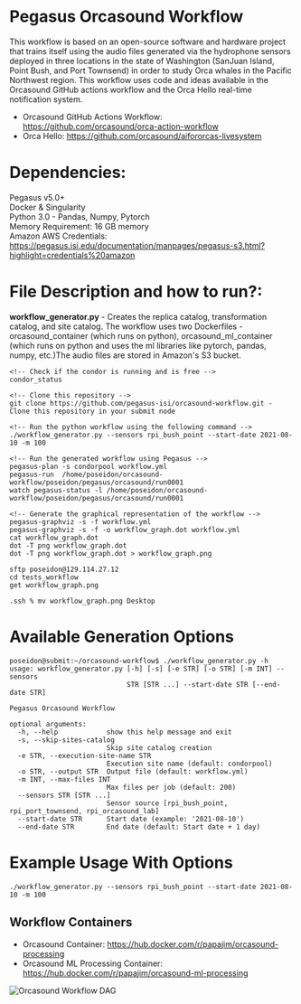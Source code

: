 # Pegasus Orcasound Workflow

This workflow is based on an open-source software and hardware project that trains itself using the audio files generated via the hydrophone sensors deployed in three locations in the state of Washington (SanJuan Island, Point Bush, and Port Townsend) in order to study Orca whales in the Pacific Northwest region.
This workflow uses code and ideas available in the Orcasound GitHub actions workflow
and the Orca Hello real-time notification system.

- Orcasound GitHub Actions Workflow: https://github.com/orcasound/orca-action-workflow
- Orca Hello: https://github.com/orcasound/aifororcas-livesystem

# Dependencies:

Pegasus v5.0+ <br>
Docker & Singularity <br>
Python 3.0 - Pandas, Numpy, Pytorch <br>
Memory Requirement: 16 GB memory <br>
Amazon AWS Credentials: https://pegasus.isi.edu/documentation/manpages/pegasus-s3.html?highlight=credentials%20amazon <br>

# File Description and how to run?:


<b>workflow_generator.py</b> - Creates the replica catalog, transformation catalog, and site catalog. The workflow uses two Dockerfiles - orcasound_container (which runs on python), orcasound_ml_container (which runs on python and uses the ml libraries like pytorch, pandas, numpy, etc.)The audio files are stored in Amazon's S3 bucket.

```
<!-- Check if the condor is running and is free -->
condor_status 

<!-- Clone this repository -->
git clone https://github.com/pegasus-isi/orcasound-workflow.git - Clone this repository in your submit node

<!-- Run the python workflow using the following command -->
./workflow_generator.py --sensors rpi_bush_point --start-date 2021-08-10 -m 100

<!-- Run the generated workflow using Pegasus -->
pegasus-plan -s condorpool workflow.yml
pegasus-run  /home/poseidon/orcasound-workflow/poseidon/pegasus/orcasound/run0001
watch pegasus-status -l /home/poseidon/orcasound-workflow/poseidon/pegasus/orcasound/run0001

<!-- Generate the graphical representation of the workflow -->
pegasus-graphviz -s -f workflow.yml 
pegasus-graphviz -s -f -o workflow_graph.dot workflow.yml 
cat workflow_graph.dot 
dot -T png workflow_graph.dot
dot -T png workflow_graph.dot > workflow_graph.png

sftp poseidon@129.114.27.12
cd tests_workflow
get workflow_graph.png

.ssh % mv workflow_graph.png Desktop
```

# Available Generation Options

```
poseidon@submit:~/orcasound-workflow$ ./workflow_generator.py -h
usage: workflow_generator.py [-h] [-s] [-e STR] [-o STR] [-m INT] --sensors
                             STR [STR ...] --start-date STR [--end-date STR]

Pegasus Orcasound Workflow

optional arguments:
  -h, --help            show this help message and exit
  -s, --skip-sites-catalog
                        Skip site catalog creation
  -e STR, --execution-site-name STR
                        Execution site name (default: condorpool)
  -o STR, --output STR  Output file (default: workflow.yml)
  -m INT, --max-files INT
                        Max files per job (default: 200)
  --sensors STR [STR ...]
                        Sensor source [rpi_bush_point, rpi_port_townsend, rpi_orcasound_lab]
  --start-date STR      Start date (example: '2021-08-10')
  --end-date STR        End date (default: Start date + 1 day)
```

# Example Usage With Options
```
./workflow_generator.py --sensors rpi_bush_point --start-date 2021-08-10 -m 100
```

## Workflow Containers

- Orcasound Container: https://hub.docker.com/r/papajim/orcasound-processing
- Orcasound ML Processing Container: https://hub.docker.com/r/papajim/orcasound-ml-processing

![Orcasound Workflow DAG](/images/orcasound-workflow.png)
